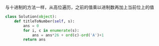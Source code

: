 与十进制的方法一样，从高位遍历，之前的值乘以进制数再加上当前位上的值
```python
class Solution(object):
    def titleToNumber(self, s):
        ans = 0
        for i, c in enumerate(s):
            ans = ans*26 + ord(c)-ord('A')+1
        return ans
```